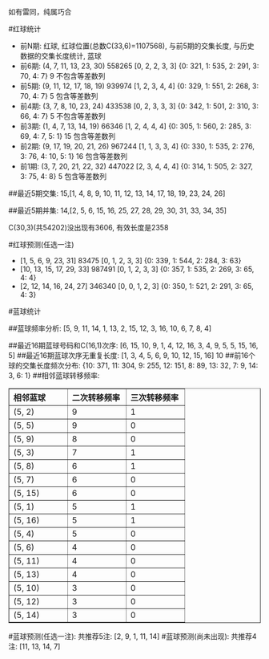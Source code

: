 <!-- 
.. title: 双色球2011098期(2011-08-23)数据分析报告
.. slug: slott-2011098-2011-08-23-report
.. date: 2011-08-24 08:00:00 UTC+08:00
.. tags: Lottery
.. link: 
.. description: 
.. type: text
-->

如有雷同，纯属巧合

<!-- TEASER_END-->

#红球统计

- 前N期: 红球, 红球位置(总数C(33,6)=1107568), 与前5期的交集长度, 与历史数据的交集长度统计, 蓝球
- 前6期: (4, 7, 11, 13, 23, 30) 558265 [0, 2, 2, 3, 3] {0: 321, 1: 535, 2: 291, 3: 70, 4: 7} 9 不包含等差数列
- 前5期: (9, 11, 12, 17, 18, 19) 939974 [1, 2, 3, 4, 4] {0: 329, 1: 551, 2: 268, 3: 70, 4: 7} 5 包含等差数列
- 前4期: (3, 7, 8, 10, 23, 24) 433538 [0, 2, 3, 3, 3] {0: 342, 1: 501, 2: 310, 3: 66, 4: 7} 5 不包含等差数列
- 前3期: (1, 4, 7, 13, 14, 19) 66346 [1, 2, 4, 4, 4] {0: 305, 1: 560, 2: 285, 3: 69, 4: 7, 5: 1} 15 包含等差数列
- 前2期: (9, 17, 19, 20, 21, 26) 967244 [1, 1, 3, 3, 4] {0: 330, 1: 535, 2: 276, 3: 76, 4: 10, 5: 1} 16 包含等差数列
- 前1期: (3, 7, 20, 21, 22, 32) 447022 [2, 3, 4, 4, 4] {0: 314, 1: 505, 2: 327, 3: 75, 4: 8} 5 包含等差数列

##最近5期交集:
15,[1, 4, 8, 9, 10, 11, 12, 13, 14, 17, 18, 19, 23, 24, 26]

##最近5期并集:
14,[2, 5, 6, 15, 16, 25, 27, 28, 29, 30, 31, 33, 34, 35]

C(30,3)(共54202)没出现有3606, 
有效长度是2358

#红球预测(任选一注)

- [1, 5, 6, 9, 23, 31] 83475 [0, 1, 2, 3, 3] {0: 339, 1: 544, 2: 284, 3: 63}
- [10, 13, 15, 17, 29, 33] 987491 [0, 1, 2, 3, 3] {0: 357, 1: 535, 2: 269, 3: 65, 4: 4}
- [2, 12, 14, 16, 24, 27] 346340 [0, 0, 1, 2, 3] {0: 350, 1: 521, 2: 291, 3: 65, 4: 3}

#蓝球统计

##蓝球频率分析:
[5, 9, 11, 14, 1, 13, 2, 15, 12, 3, 16, 10, 6, 7, 8, 4]

##最近16期蓝球号码和C(16,1)次序:
[6, 15, 10, 9, 1, 4, 12, 16, 3, 4, 9, 5, 5, 15, 16, 5]
##最近16期蓝球次序无重复长度:
[1, 3, 4, 5, 6, 9, 10, 12, 15, 16] 10
##前16个球的交集长度频次分布:
{10: 371, 11: 304, 9: 255, 12: 151, 8: 89, 13: 32, 7: 9, 14: 3, 6: 1}
##相邻蓝球转移频率:
<table border="1" class="table table-striped dataframe">
  <thead>
    <tr style="text-align: left;">
      <th style="min-width: 100px;">相邻蓝球</th>
      <th style="min-width: 100px;">二次转移频率</th>
      <th style="min-width: 100px;">三次转移频率</th>
    </tr>
  </thead>
  <tbody>
    <tr>
      <td>  (5, 2)</td>
      <td> 9</td>
      <td> 1</td>
    </tr>
    <tr>
      <td>  (5, 5)</td>
      <td> 9</td>
      <td> 0</td>
    </tr>
    <tr>
      <td>  (5, 9)</td>
      <td> 8</td>
      <td> 0</td>
    </tr>
    <tr>
      <td>  (5, 3)</td>
      <td> 7</td>
      <td> 1</td>
    </tr>
    <tr>
      <td>  (5, 8)</td>
      <td> 6</td>
      <td> 1</td>
    </tr>
    <tr>
      <td>  (5, 7)</td>
      <td> 6</td>
      <td> 0</td>
    </tr>
    <tr>
      <td> (5, 15)</td>
      <td> 6</td>
      <td> 0</td>
    </tr>
    <tr>
      <td>  (5, 1)</td>
      <td> 5</td>
      <td> 1</td>
    </tr>
    <tr>
      <td> (5, 16)</td>
      <td> 5</td>
      <td> 1</td>
    </tr>
    <tr>
      <td>  (5, 4)</td>
      <td> 5</td>
      <td> 0</td>
    </tr>
    <tr>
      <td>  (5, 6)</td>
      <td> 4</td>
      <td> 0</td>
    </tr>
    <tr>
      <td> (5, 11)</td>
      <td> 4</td>
      <td> 0</td>
    </tr>
    <tr>
      <td> (5, 13)</td>
      <td> 4</td>
      <td> 0</td>
    </tr>
    <tr>
      <td> (5, 10)</td>
      <td> 3</td>
      <td> 0</td>
    </tr>
    <tr>
      <td> (5, 12)</td>
      <td> 3</td>
      <td> 0</td>
    </tr>
    <tr>
      <td> (5, 14)</td>
      <td> 3</td>
      <td> 0</td>
    </tr>
  </tbody>
</table>
#蓝球预测(任选一注):
共推荐5注: [2, 9, 1, 11, 14]
#蓝球预测(尚未出现):
共推荐4注: [11, 13, 14, 7]

